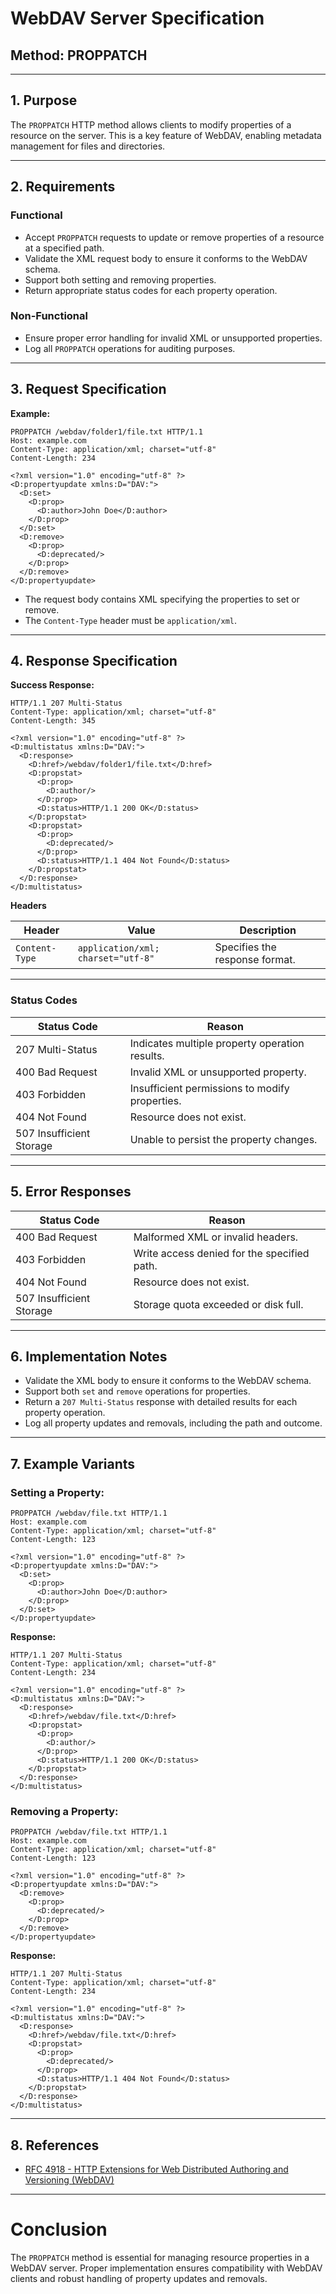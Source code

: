 # WebDAV Server Specification  
## Method: PROPPATCH

---

## 1. Purpose

The `PROPPATCH` HTTP method allows clients to modify properties of a resource on the server. This is a key feature of WebDAV, enabling metadata management for files and directories.

---

## 2. Requirements

### Functional

- Accept `PROPPATCH` requests to update or remove properties of a resource at a specified path.
- Validate the XML request body to ensure it conforms to the WebDAV schema.
- Support both setting and removing properties.
- Return appropriate status codes for each property operation.

### Non-Functional

- Ensure proper error handling for invalid XML or unsupported properties.
- Log all `PROPPATCH` operations for auditing purposes.

---

## 3. Request Specification

**Example:**
```http
PROPPATCH /webdav/folder1/file.txt HTTP/1.1
Host: example.com
Content-Type: application/xml; charset="utf-8"
Content-Length: 234

<?xml version="1.0" encoding="utf-8" ?>
<D:propertyupdate xmlns:D="DAV:">
  <D:set>
    <D:prop>
      <D:author>John Doe</D:author>
    </D:prop>
  </D:set>
  <D:remove>
    <D:prop>
      <D:deprecated/>
    </D:prop>
  </D:remove>
</D:propertyupdate>
```

- The request body contains XML specifying the properties to set or remove.
- The `Content-Type` header must be `application/xml`.

---

## 4. Response Specification

**Success Response:**
```http
HTTP/1.1 207 Multi-Status
Content-Type: application/xml; charset="utf-8"
Content-Length: 345

<?xml version="1.0" encoding="utf-8" ?>
<D:multistatus xmlns:D="DAV:">
  <D:response>
    <D:href>/webdav/folder1/file.txt</D:href>
    <D:propstat>
      <D:prop>
        <D:author/>
      </D:prop>
      <D:status>HTTP/1.1 200 OK</D:status>
    </D:propstat>
    <D:propstat>
      <D:prop>
        <D:deprecated/>
      </D:prop>
      <D:status>HTTP/1.1 404 Not Found</D:status>
    </D:propstat>
  </D:response>
</D:multistatus>
```

**Headers**

| Header              | Value                               | Description |
|---------------------|-------------------------------------|-------------|
| `Content-Type`      | `application/xml; charset="utf-8"` | Specifies the response format. |

---

### Status Codes

| Status Code | Reason |
|-------------|--------|
| 207 Multi-Status | Indicates multiple property operation results. |
| 400 Bad Request | Invalid XML or unsupported property. |
| 403 Forbidden | Insufficient permissions to modify properties. |
| 404 Not Found | Resource does not exist. |
| 507 Insufficient Storage | Unable to persist the property changes. |

---

## 5. Error Responses

| Status Code | Reason |
|-------------|--------|
| 400 Bad Request | Malformed XML or invalid headers. |
| 403 Forbidden | Write access denied for the specified path. |
| 404 Not Found | Resource does not exist. |
| 507 Insufficient Storage | Storage quota exceeded or disk full. |

---

## 6. Implementation Notes

- Validate the XML body to ensure it conforms to the WebDAV schema.
- Support both `set` and `remove` operations for properties.
- Return a `207 Multi-Status` response with detailed results for each property operation.
- Log all property updates and removals, including the path and outcome.

---

## 7. Example Variants

### Setting a Property:
```http
PROPPATCH /webdav/file.txt HTTP/1.1
Host: example.com
Content-Type: application/xml; charset="utf-8"
Content-Length: 123

<?xml version="1.0" encoding="utf-8" ?>
<D:propertyupdate xmlns:D="DAV:">
  <D:set>
    <D:prop>
      <D:author>John Doe</D:author>
    </D:prop>
  </D:set>
</D:propertyupdate>
```

**Response:**
```http
HTTP/1.1 207 Multi-Status
Content-Type: application/xml; charset="utf-8"
Content-Length: 234

<?xml version="1.0" encoding="utf-8" ?>
<D:multistatus xmlns:D="DAV:">
  <D:response>
    <D:href>/webdav/file.txt</D:href>
    <D:propstat>
      <D:prop>
        <D:author/>
      </D:prop>
      <D:status>HTTP/1.1 200 OK</D:status>
    </D:propstat>
  </D:response>
</D:multistatus>
```

### Removing a Property:
```http
PROPPATCH /webdav/file.txt HTTP/1.1
Host: example.com
Content-Type: application/xml; charset="utf-8"
Content-Length: 123

<?xml version="1.0" encoding="utf-8" ?>
<D:propertyupdate xmlns:D="DAV:">
  <D:remove>
    <D:prop>
      <D:deprecated/>
    </D:prop>
  </D:remove>
</D:propertyupdate>
```

**Response:**
```http
HTTP/1.1 207 Multi-Status
Content-Type: application/xml; charset="utf-8"
Content-Length: 234

<?xml version="1.0" encoding="utf-8" ?>
<D:multistatus xmlns:D="DAV:">
  <D:response>
    <D:href>/webdav/file.txt</D:href>
    <D:propstat>
      <D:prop>
        <D:deprecated/>
      </D:prop>
      <D:status>HTTP/1.1 404 Not Found</D:status>
    </D:propstat>
  </D:response>
</D:multistatus>
```

---

## 8. References

- [RFC 4918 - HTTP Extensions for Web Distributed Authoring and Versioning (WebDAV)](https://datatracker.ietf.org/doc/html/rfc4918)

---

# Conclusion

The `PROPPATCH` method is essential for managing resource properties in a WebDAV server. Proper implementation ensures compatibility with WebDAV clients and robust handling of property updates and removals.